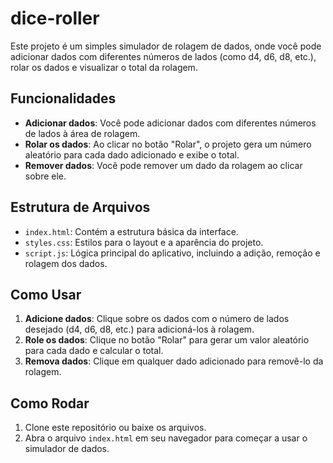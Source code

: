 # dice-roller

Este projeto é um simples simulador de rolagem de dados, onde você pode adicionar dados com diferentes números de lados (como d4, d6, d8, etc.), rolar os dados e visualizar o total da rolagem.

## Funcionalidades

- **Adicionar dados**: Você pode adicionar dados com diferentes números de lados à área de rolagem.
- **Rolar os dados**: Ao clicar no botão "Rolar", o projeto gera um número aleatório para cada dado adicionado e exibe o total.
- **Remover dados**: Você pode remover um dado da rolagem ao clicar sobre ele.

## Estrutura de Arquivos

- `index.html`: Contém a estrutura básica da interface.
- `styles.css`: Estilos para o layout e a aparência do projeto.
- `script.js`: Lógica principal do aplicativo, incluindo a adição, remoção e rolagem dos dados.

## Como Usar

1. **Adicione dados**: Clique sobre os dados com o número de lados desejado (d4, d6, d8, etc.) para adicioná-los à rolagem.
2. **Role os dados**: Clique no botão "Rolar" para gerar um valor aleatório para cada dado e calcular o total.
3. **Remova dados**: Clique em qualquer dado adicionado para removê-lo da rolagem.

## Como Rodar

1. Clone este repositório ou baixe os arquivos.
2. Abra o arquivo `index.html` em seu navegador para começar a usar o simulador de dados.
